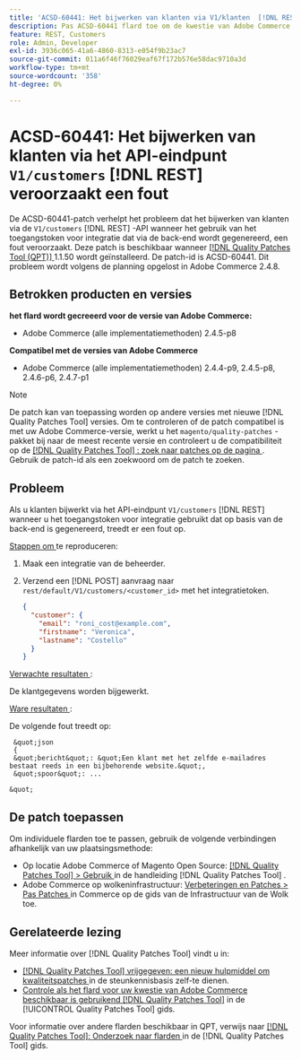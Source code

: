 ```yaml
---
title: 'ACSD-60441: Het bijwerken van klanten via V1/klanten  [!DNL REST]  API eindpunt werpt een fout'
description: Pas ACSD-60441 flard toe om de kwestie van Adobe Commerce te bevestigen waar het bijwerken van klanten via V1/klanten  [!DNL REST]  API wanneer het gebruiken van het teken van de integratietoegang dat van backend wordt geproduceerd een fout veroorzaakt.
feature: REST, Customers
role: Admin, Developer
exl-id: 3936c065-41a6-4860-8313-e054f9b23ac7
source-git-commit: 011a6f46f76029eaf67f172b576e58dac9710a3d
workflow-type: tm+mt
source-wordcount: '358'
ht-degree: 0%

---
```


# ACSD-60441: Het bijwerken van klanten via het API-eindpunt `V1/customers` [!DNL REST] veroorzaakt een fout

De ACSD-60441-patch verhelpt het probleem dat het bijwerken van klanten via de `V1/customers` [!DNL REST] -API wanneer het gebruik van het toegangstoken voor integratie dat via de back-end wordt gegenereerd, een fout veroorzaakt. Deze patch is beschikbaar wanneer [[!DNL Quality Patches Tool (QPT)] ](https://experienceleague.adobe.com/en/docs/commerce-operations/tools/quality-patches-tool/quality-patches-tool-to-self-serve-quality-patches) 1.1.50 wordt geïnstalleerd. De patch-id is ACSD-60441. Dit probleem wordt volgens de planning opgelost in Adobe Commerce 2.4.8.

## Betrokken producten en versies

**het flard wordt gecreeerd voor de versie van Adobe Commerce:**

* Adobe Commerce (alle implementatiemethoden) 2.4.5-p8

**Compatibel met de versies van Adobe Commerce**

* Adobe Commerce (alle implementatiemethoden) 2.4.4-p9, 2.4.5-p8, 2.4.6-p6, 2.4.7-p1

>[!NOTE]
>
>De patch kan van toepassing worden op andere versies met nieuwe [!DNL Quality Patches Tool] versies. Om te controleren of de patch compatibel is met uw Adobe Commerce-versie, werkt u het `magento/quality-patches` -pakket bij naar de meest recente versie en controleert u de compatibiliteit op de [[!DNL Quality Patches Tool] : zoek naar patches op de pagina ](https://experienceleague.adobe.com/tools/commerce-quality-patches/index.html) . Gebruik de patch-id als een zoekwoord om de patch te zoeken.

## Probleem

Als u klanten bijwerkt via het API-eindpunt `V1/customers` [!DNL REST] wanneer u het toegangstoken voor integratie gebruikt dat op basis van de back-end is gegenereerd, treedt er een fout op.

<u> Stappen om </u> te reproduceren:

1. Maak een integratie van de beheerder.
1. Verzend een [!DNL POST] aanvraag naar `rest/default/V1/customers/<customer_id>` met het integratietoken.

   ```json
   {
     "customer": {
       "email": "roni_cost@example.com",
       "firstname": "Veronica",
       "lastname": "Costello"
     }
   }
   ```

<u> Verwachte resultaten </u>:

De klantgegevens worden bijgewerkt.

<u> Ware resultaten </u>:

De volgende fout treedt op:

     &quot;json 
     {
     &quot;bericht&quot;: &quot;Een klant met het zelfde e-mailadres bestaat reeds in een bijbehorende website.&quot;, 
     &quot;spoor&quot;: ... 
     
    &quot;

## De patch toepassen

Om individuele flarden toe te passen, gebruik de volgende verbindingen afhankelijk van uw plaatsingsmethode:

* Op locatie Adobe Commerce of Magento Open Source: [[!DNL Quality Patches Tool] > Gebruik ](/help/tools/quality-patches-tool/usage.md) in de handleiding [!DNL Quality Patches Tool] .
* Adobe Commerce op wolkeninfrastructuur: [ Verbeteringen en Patches > Pas Patches ](https://experienceleague.adobe.com/docs/commerce-cloud-service/user-guide/develop/upgrade/apply-patches.html) in Commerce op de gids van de Infrastructuur van de Wolk toe.

## Gerelateerde lezing

Meer informatie over [!DNL Quality Patches Tool] vindt u in:

* [[!DNL Quality Patches Tool]  vrijgegeven: een nieuw hulpmiddel om kwaliteitspatches ](https://experienceleague.adobe.com/en/docs/commerce-operations/tools/quality-patches-tool/quality-patches-tool-to-self-serve-quality-patches) in de steunkennisbasis zelf-te dienen.
* [ Controle als het flard voor uw kwestie van Adobe Commerce beschikbaar is gebruikend  [!DNL Quality Patches Tool]](/help/tools/quality-patches-tool/patches-available-in-qpt/check-patch-for-magento-issue-with-magento-quality-patches.md) in de [!UICONTROL Quality Patches Tool] gids.


Voor informatie over andere flarden beschikbaar in QPT, verwijs naar [[!DNL Quality Patches Tool]: Onderzoek naar flarden ](https://experienceleague.adobe.com/tools/commerce-quality-patches/index.html) in de [!DNL Quality Patches Tool] gids.
